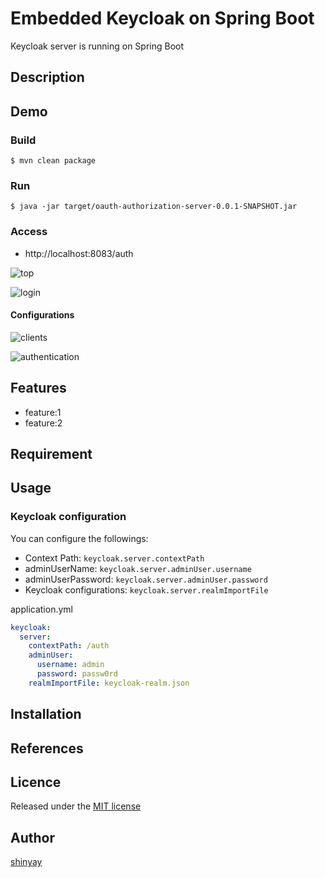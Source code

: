 # Embedded Keycloak on Spring Boot

Keycloak server is running on Spring Boot

## Description

## Demo
### Build
```shell
$ mvn clean package
```

### Run
```shell
$ java -jar target/oauth-authorization-server-0.0.1-SNAPSHOT.jar
```

### Access
- http://localhost:8083/auth

![top](https://user-images.githubusercontent.com/3072734/123707769-2d87a580-d8a5-11eb-92ca-8620bf13764e.png)

![login](https://user-images.githubusercontent.com/3072734/123707820-45f7c000-d8a5-11eb-8bdb-05a8796629fe.png)

#### Configurations
![clients](https://user-images.githubusercontent.com/3072734/123708111-d46c4180-d8a5-11eb-880f-ead20c14ce09.png)

![authentication](https://user-images.githubusercontent.com/3072734/123708228-01205900-d8a6-11eb-9b54-99176b66913b.png)


## Features

- feature:1
- feature:2

## Requirement

## Usage
### Keycloak configuration
You can configure the followings:
- Context Path: `keycloak.server.contextPath`
- adminUserName: `keycloak.server.adminUser.username`
- adminUserPassword: `keycloak.server.adminUser.password`
- Keycloak configurations: `keycloak.server.realmImportFile`

application.yml
```yaml
keycloak:
  server:
    contextPath: /auth
    adminUser:
      username: admin
      password: passw0rd
    realmImportFile: keycloak-realm.json
```


## Installation

## References

## Licence

Released under the [MIT license](https://gist.githubusercontent.com/shinyay/56e54ee4c0e22db8211e05e70a63247e/raw/34c6fdd50d54aa8e23560c296424aeb61599aa71/LICENSE)

## Author

[shinyay](https://github.com/shinyay)
